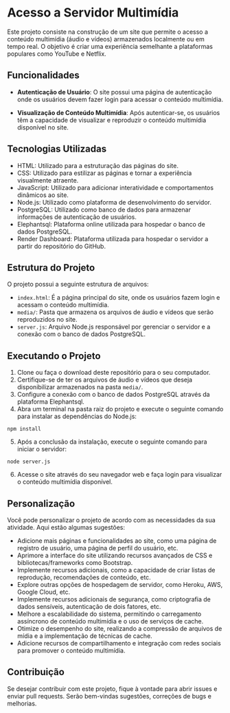 # Acesso a Servidor Multimídia

Este projeto consiste na construção de um site que permite o acesso a conteúdo multimídia (áudio e vídeos) armazenados localmente ou em tempo real. O objetivo é criar uma experiência semelhante a plataformas populares como YouTube e Netflix.

## Funcionalidades

- **Autenticação de Usuário**: O site possui uma página de autenticação onde os usuários devem fazer login para acessar o conteúdo multimídia.

- **Visualização de Conteúdo Multimídia**: Após autenticar-se, os usuários têm a capacidade de visualizar e reproduzir o conteúdo multimídia disponível no site.

## Tecnologias Utilizadas

- HTML: Utilizado para a estruturação das páginas do site.
- CSS: Utilizado para estilizar as páginas e tornar a experiência visualmente atraente.
- JavaScript: Utilizado para adicionar interatividade e comportamentos dinâmicos ao site.
- Node.js: Utilizado como plataforma de desenvolvimento do servidor.
- PostgreSQL: Utilizado como banco de dados para armazenar informações de autenticação de usuários.
- Elephantsql: Plataforma online utilizada para hospedar o banco de dados PostgreSQL.
- Render Dashboard: Plataforma utilizada para hospedar o servidor a partir do repositório do GitHub.

## Estrutura do Projeto

O projeto possui a seguinte estrutura de arquivos:

- `index.html`: É a página principal do site, onde os usuários fazem login e acessam o conteúdo multimídia.
- `media/`: Pasta que armazena os arquivos de áudio e vídeos que serão reproduzidos no site.
- `server.js`: Arquivo Node.js responsável por gerenciar o servidor e a conexão com o banco de dados PostgreSQL.

## Executando o Projeto

1. Clone ou faça o download deste repositório para o seu computador.
2. Certifique-se de ter os arquivos de áudio e vídeos que deseja disponibilizar armazenados na pasta `media/`.
3. Configure a conexão com o banco de dados PostgreSQL através da plataforma Elephantsql.
4. Abra um terminal na pasta raiz do projeto e execute o seguinte comando para instalar as dependências do Node.js:
```
npm install
```
5. Após a conclusão da instalação, execute o seguinte comando para iniciar o servidor:
```
node server.js
``` 
6. Acesse o site através do seu navegador web e faça login para visualizar o conteúdo multimídia disponível.

## Personalização

Você pode personalizar o projeto de acordo com as necessidades da sua atividade. Aqui estão algumas sugestões:

- Adicione mais páginas e funcionalidades ao site, como uma página de registro de usuário, uma página de perfil do usuário, etc.
- Aprimore a interface do site utilizando recursos avançados de CSS e bibliotecas/frameworks como Bootstrap.
- Implemente recursos adicionais, como a capacidade de criar listas de reprodução, recomendações de conteúdo, etc.
- Explore outras opções de hospedagem de servidor, como Heroku, AWS, Google Cloud, etc.
- Implemente recursos adicionais de segurança, como criptografia de dados sensíveis, autenticação de dois fatores, etc.
- Melhore a escalabilidade do sistema, permitindo o carregamento assíncrono de conteúdo multimídia e o uso de serviços de cache.
- Otimize o desempenho do site, realizando a compressão de arquivos de mídia e a implementação de técnicas de cache.
- Adicione recursos de compartilhamento e integração com redes sociais para promover o conteúdo multimídia.

## Contribuição

Se desejar contribuir com este projeto, fique à vontade para abrir issues e enviar pull requests. Serão bem-vindas sugestões, correções de bugs e melhorias.